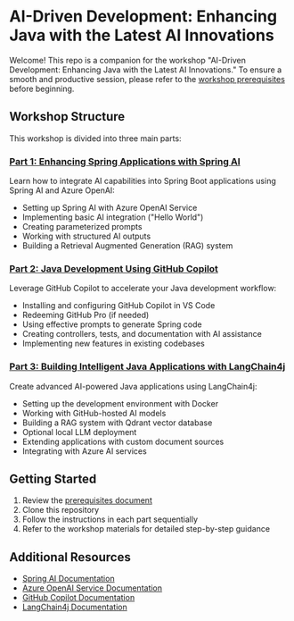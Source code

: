 # AI-Driven Development: Enhancing Java with the Latest AI Innovations

Welcome! This repo is a companion for the workshop "AI-Driven Development: Enhancing Java with the Latest AI Innovations." To ensure a smooth and productive session, please refer to the [workshop prerequisites](0%20-%20Workshop%20Prerequisites.md) before beginning.

## Workshop Structure

This workshop is divided into three main parts:

### [Part 1: Enhancing Spring Applications with Spring AI](1%20-%20Enhancing%20Spring%20applications%20with%20Spring%20AI.md)

Learn how to integrate AI capabilities into Spring Boot applications using Spring AI and Azure OpenAI:

- Setting up Spring AI with Azure OpenAI Service
- Implementing basic AI integration ("Hello World")
- Creating parameterized prompts
- Working with structured AI outputs
- Building a Retrieval Augmented Generation (RAG) system

### [Part 2: Java Development Using GitHub Copilot](2%20-%20Java%20development%20using%20GitHub%20Copilot.md)

Leverage GitHub Copilot to accelerate your Java development workflow:

- Installing and configuring GitHub Copilot in VS Code
- Redeeming GitHub Pro (if needed)
- Using effective prompts to generate Spring code
- Creating controllers, tests, and documentation with AI assistance
- Implementing new features in existing codebases

### [Part 3: Building Intelligent Java Applications with LangChain4j](3-%20Building%20Intelligent%20Java%20Applications%20with%20Langchain4j.md)

Create advanced AI-powered Java applications using LangChain4j:

- Setting up the development environment with Docker
- Working with GitHub-hosted AI models
- Building a RAG system with Qdrant vector database
- Optional local LLM deployment
- Extending applications with custom document sources
- Integrating with Azure AI services

## Getting Started

1. Review the [prerequisites document](0%20-%20Workshop%20Prerequisites.md)
2. Clone this repository
3. Follow the instructions in each part sequentially
4. Refer to the workshop materials for detailed step-by-step guidance

## Additional Resources

- [Spring AI Documentation](https://docs.spring.io/spring-ai/reference/)
- [Azure OpenAI Service Documentation](https://learn.microsoft.com/en-us/azure/ai-services/openai/)
- [GitHub Copilot Documentation](https://docs.github.com/en/copilot)
- [LangChain4j Documentation](https://docs.langchain4j.dev/)